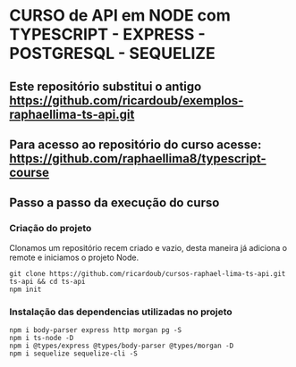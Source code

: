 # CURSO de API em NODE com TYPESCRIPT - EXPRESS - POSTGRESQL - SEQUELIZE

## Este repositório substitui o antigo https://github.com/ricardoub/exemplos-raphaellima-ts-api.git
## Para acesso ao repositório do curso acesse: https://github.com/raphaellima8/typescript-course

## Passo a passo da execução do curso
### Criação do projeto
Clonamos um repositório recem criado e vazio, desta maneira já adiciona o remote e iniciamos o projeto Node.
```
git clone https://github.com/ricardoub/cursos-raphael-lima-ts-api.git ts-api && cd ts-api
npm init
```
### Instalação das dependencias utilizadas no projeto
```
npm i body-parser express http morgan pg -S
npm i ts-node -D
npm i @types/express @types/body-parser @types/morgan -D
npm i sequelize sequelize-cli -S
```
